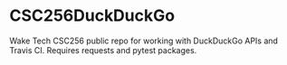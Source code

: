 # CSC256DuckDuckGo
Wake Tech CSC256 public repo for working with DuckDuckGo APIs and Travis CI.
Requires requests and pytest packages.
